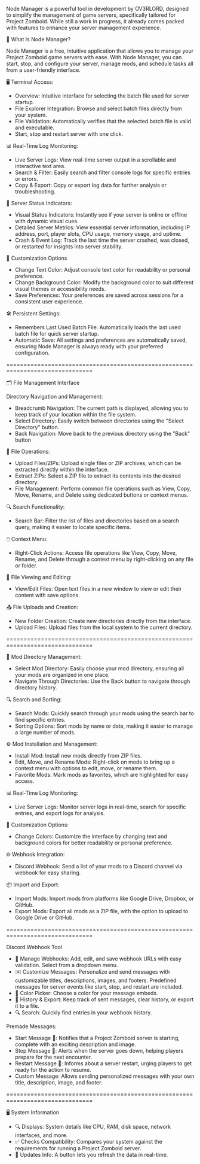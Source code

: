 Node Manager is a powerful tool in development by OV3RLORD, designed to simplify the management of game servers, specifically tailored for Project Zomboid. While still a work in progress, it already comes packed with features to enhance your server management experience.

📂 What Is Node Manager?

Node Manager is a free, intuitive application that allows you to manage your Project Zomboid game servers with ease. With Node Manager, you can start, stop, and configure your server, manage mods, and schedule tasks all from a user-friendly interface. 


🖥️ Terminal Access:

- Overview: Intuitive interface for selecting the batch file used for server startup.
- File Explorer Integration: Browse and select batch files directly from your system. 
- File Validation: Automatically verifies that the selected batch file is valid and executable.
- Start, stop and restart server with one click. 

📊 Real-Time Log Monitoring:

- Live Server Logs: View real-time server output in a scrollable and interactive text area.
- Search & Filter: Easily search and filter console logs for specific entries or errors.
- Copy & Export: Copy or export log data for further analysis or troubleshooting.

🔄 Server Status Indicators:

- Visual Status Indicators: Instantly see if your server is online or offline with dynamic visual cues.
- Detailed Server Metrics: View essential server information, including IP address, port, player slots, CPU usage, memory usage, and uptime.
- Crash & Event Log: Track the last time the server crashed, was closed, or restarted for insights into server stability.

🎨 Customization Options

- Change Text Color: Adjust console text color for readability or personal preference.
- Change Background Color: Modify the background color to suit different visual themes or accessibility needs.
- Save Preferences: Your preferences are saved across sessions for a consistent user experience.

🛠️ Persistent Settings:

- Remembers Last Used Batch File: Automatically loads the last used batch file for quick server startup.
- Automatic Save: All settings and preferences are automatically saved, ensuring Node Manager is always ready with your preferred configuration.
  
===============================================================================

🗂️ File Management Interface

Directory Navigation and Management:

- Breadcrumb Navigation: The current path is displayed, allowing you to keep track of your location within the file system.
- Select Directory: Easily switch between directories using the "Select Directory" button.
- Back Navigation: Move back to the previous directory using the "Back" button

🔄 File Operations:

- Upload Files/ZIPs: Upload single files or ZIP archives, which can be extracted directly within the interface.
- Extract ZIPs: Select a ZIP file to extract its contents into the desired directory.
- File Management: Perform common file operations such as View, Copy, Move, Rename, and Delete using dedicated buttons or context menus.

🔍 Search Functionality:

- Search Bar: Filter the list of files and directories based on a search query, making it easier to locate specific items.

🖱️ Context Menu:

- Right-Click Actions: Access file operations like View, Copy, Move, Rename, and Delete through a context menu by right-clicking on any file or folder.

📝 File Viewing and Editing:

- View/Edit Files: Open text files in a new window to view or edit their content with save options.

📤 File Uploads and Creation:

- New Folder Creation: Create new directories directly from the interface.
- Upload Files: Upload files from the local system to the current directory.

=============================================================================== 

📂 Mod Directory Management:

- Select Mod Directory: Easily choose your mod directory, ensuring all your mods are organized in one place.
- Navigate Through Directories: Use the Back button to navigate through directory history. 

🔍 Search and Sorting:

- Search Mods: Quickly search through your mods using the search bar to find specific entries.
- Sorting Options: Sort mods by name or date, making it easier to manage a large number of mods.

⚙️ Mod Installation and Management:

- Install Mod: Install new mods directly from ZIP files.
- Edit, Move, and Rename Mods: Right-click on mods to bring up a context menu with options to edit, move, or rename them.
- Favorite Mods: Mark mods as favorites, which are highlighted for easy access.

📊 Real-Time Log Monitoring:

- Live Server Logs: Monitor server logs in real-time, search for specific entries, and export logs for analysis.

🎨 Customization Options:

- Change Colors: Customize the interface by changing text and background colors for better readability or personal preference.
  
🌐 Webhook Integration:

- Discord Webhook: Send a list of your mods to a Discord channel via webhook for easy sharing.
  
📦 Import and Export:

- Import Mods: Import mods from platforms like Google Drive, Dropbox, or GitHub.
- Export Mods: Export all mods as a ZIP file, with the option to upload to Google Drive or GitHub.

===============================================================================

Discord Webhook Tool

- 🔗 Manage Webhooks: Add, edit, and save webhook URLs with easy validation. Select from a dropdown menu.
- ✉️ Customize Messages: Personalize and send messages with customizable titles, descriptions, images, and footers. Predefined messages for server events like start, stop, and restart are included.
- 🎨 Color Picker: Choose a color for your message embeds.
- 📝 History & Export: Keep track of sent messages, clear history, or export it to a file.
- 🔍 Search: Quickly find entries in your webhook history.

Premade Messages:

- Start Message 🧟: Notifies that a Project Zomboid server is starting, complete with an exciting description and image.
- Stop Message 🛑: Alerts when the server goes down, helping players prepare for the next encounter.
- Restart Message 🔄: Informs about a server restart, urging players to get ready for the action to resume.
- Custom Message: Allows sending personalized messages with your own title, description, image, and footer.

  
===============================================================================

🖥️ System Information

- 🔍 Displays: System details like CPU, RAM, disk space, network interfaces, and more.
- ✅ Checks Compatibility: Compares your system against the requirements for running a Project Zomboid server.
- 🔄 Updates Info: A button lets you refresh the data in real-time.

